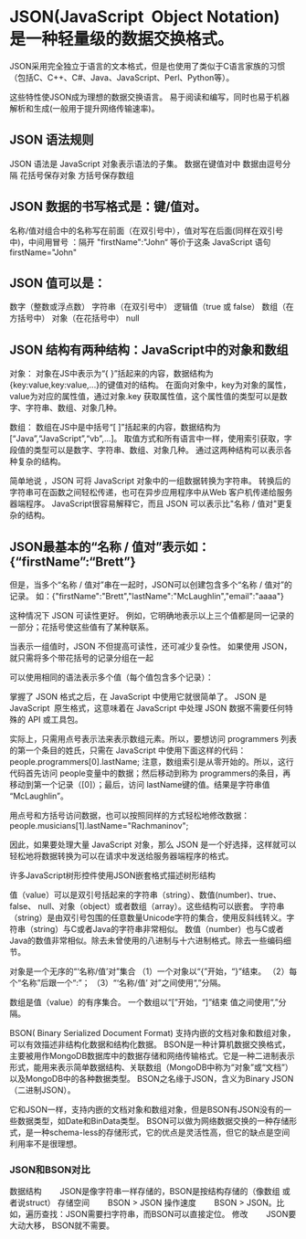 # JSON(JavaScript  Object  Notation) 是一种轻量级的数据交换格式。
 
JSON采用完全独立于语言的文本格式，但是也使用了类似于C语言家族的习惯（包括C、C++、C#、Java、JavaScript、Perl、Python等）。

这些特性使JSON成为理想的数据交换语言。 易于阅读和编写，同时也易于机器解析和生成(一般用于提升网络传输速率)。

## JSON 语法规则
JSON 语法是 JavaScript 对象表示语法的子集。
数据在键值对中
数据由逗号分隔
花括号保存对象
方括号保存数组

## JSON 数据的书写格式是：键/值对。
名称/值对组合中的名称写在前面（在双引号中），值对写在后面(同样在双引号中)，中间用冒号   ：隔开
                   "firstName":"John“
等价于这条 JavaScript 语句
                   firstName="John"

## JSON 值可以是：
数字（整数或浮点数）
字符串（在双引号中）
逻辑值（true 或 false）
数组（在方括号中）
对象（在花括号中）
null

## JSON 结构有两种结构：JavaScript中的对象和数组
对象：
对象在JS中表示为“{ }”括起来的内容，数据结构为 {key:value,key:value,...}的键值对的结构。
在面向对象中，key为对象的属性，value为对应的属性值，通过对象.key 获取属性值，这个属性值的类型可以是数字、字符串、数组、对象几种。

数组：
数组在JS中是中括号“[  ]”括起来的内容，数据结构为 [“Java”,“JavaScript”,“vb”,...]。
取值方式和所有语言中一样，使用索引获取，字段值的类型可以是数字、字符串、数组、对象几种。
通过这两种结构可以表示各种复杂的结构。

简单地说 ，JSON 可将 JavaScript 对象中的一组数据转换为字符串。
转换后的字符串可在函数之间轻松传递，也可在异步应用程序中从Web 客户机传递给服务器端程序。
JavaScript很容易解释它，而且 JSON 可以表示比"名称 / 值对"更复杂的结构。

## JSON最基本的“名称 / 值对”表示如： {“firstName”:“Brett”}

但是，当多个“名称 / 值对”串在一起时，JSON可以创建包含多个“名称 / 值对”的 记录。
如：{"firstName":"Brett","lastName":"McLaughlin","email":"aaaa"}

这种情况下 JSON 可读性更好。
例如，它明确地表示以上三个值都是同一记录的一部分；花括号使这些值有了某种联系。

当表示一组值时，JSON 不但提高可读性，还可减少复杂性。
如果使用 JSON，就只需将多个带花括号的记录分组在一起

可以使用相同的语法表示多个值（每个值包含多个记录）：

掌握了 JSON 格式之后，在 JavaScript 中使用它就很简单了。
JSON 是JavaScript  原生格式，这意味着在 JavaScript 中处理 JSON 数据不需要任何特殊的 API 或工具包。

实际上，只需用点号表示法来表示数组元素。所以，要想访问 programmers 列表的第一个条目的姓氏，只需在 JavaScript 中使用下面这样的代码：
people.programmers[0].lastName;
注意，数组索引是从零开始的。所以，这行代码首先访问 people变量中的数据；然后移动到称为 programmers的条目，再移动到第一个记录（[0]）；最后，访问 lastName键的值。结果是字符串值 “McLaughlin”。

用点号和方括号访问数据，也可以按照同样的方式轻松地修改数据：
people.musicians[1].lastName="Rachmaninov";

因此，如果要处理大量 JavaScript 对象，那么 JSON 是一个好选择，这样就可以轻松地将数据转换为可以在请求中发送给服务器端程序的格式。

许多JavaScript树形控件使用JSON嵌套格式描述树形结构

值（value）可以是双引号括起来的字符串（string）、数值(number)、true、false、 null、对象（object）或者数组（array）。这些结构可以嵌套。
字符串（string）是由双引号包围的任意数量Unicode字符的集合，使用反斜线转义。字符串（string）与C或者Java的字符串非常相似。
数值（number）也与C或者Java的数值非常相似。除去未曾使用的八进制与十六进制格式。除去一些编码细节。

对象是一个无序的“‘名称/值’对”集合
（1）一个对象以“{”开始，“}”结束。
（2）每个“名称”后跟一个“:”；
（3）“‘名称/值’ 对”之间使用“,”分隔。

数组是值（value）的有序集合。
一个数组以“[”开始，“]”结束
值之间使用“,”分隔。

BSON( Binary Serialized Document Format) 支持内嵌的文档对象和数组对象，可以有效描述非结构化数据和结构化数据。
BSON是一种计算机数据交换格式，主要被用作MongoDB数据库中的数据存储和网络传输格式。它是一种二进制表示形式，能用来表示简单数据结构、关联数组（MongoDB中称为“对象”或“文档”）以及MongoDB中的各种数据类型。
BSON之名缘于JSON，含义为Binary JSON（二进制JSON）。

它和JSON一样，支持内嵌的文档对象和数组对象，但是BSON有JSON没有的一些数据类型，如Date和BinData类型。
BSON可以做为网络数据交换的一种存储形式，是一种schema-less的存储形式，它的优点是灵活性高，但它的缺点是空间利用率不是很理想。

### JSON和BSON对比

数据结构 　　JSON是像字符串一样存储的，BSON是按结构存储的（像数组 或者说struct）
存储空间 　　BSON > JSON
操作速度 　　BSON > JSON。比如，遍历查找：JSON需要扫字符串，而BSON可以直接定位。
修改　　 JSON要大动大移， BSON就不需要。

